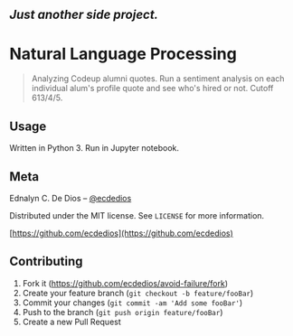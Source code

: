 _Just another side project._
--

# Natural Language Processing
> Analyzing Codeup alumni quotes. Run a sentiment analysis on each individual alum's profile quote and see who's hired or not. Cutoff 613/4/5.


## Usage

Written in Python 3. Run in Jupyter notebook.

## Meta

Ednalyn C. De Dios – [@ecdedios](https://twitter.com/ecdedios)

Distributed under the MIT license. See ``LICENSE`` for more information.

[https://github.com/ecdedios](https://github.com/ecdedios)

## Contributing

1. Fork it (<https://github.com/ecdedios/avoid-failure/fork>)
2. Create your feature branch (`git checkout -b feature/fooBar`)
3. Commit your changes (`git commit -am 'Add some fooBar'`)
4. Push to the branch (`git push origin feature/fooBar`)
5. Create a new Pull Request